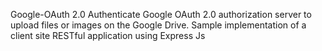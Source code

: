 Google-OAuth 2.0
 Authenticate Google OAuth 2.0 authorization server to upload files or images on the Google Drive. 
 Sample implementation of a client site RESTful application using Express Js
